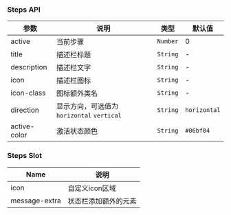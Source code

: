 ### Steps API

| 参数 | 说明 | 类型 | 默认值 |
|-----------|-----------|-----------|-------------|
| active | 当前步骤 | `Number` | 0 |
| title | 描述栏标题 | `String` | - |
| description | 描述栏文字 | `String` | - |
| icon | 描述栏图标 | `String` | - |
| icon-class | 图标额外类名 | `String` | - |
| direction | 显示方向，可选值为 `horizontal` `vertical` | `String` | `horizontal` |
| active-color | 激活状态颜色 | `String` | `#06bf04` |

### Steps Slot

| Name | 说明 |
|-----------|-----------|
| icon | 自定义icon区域 |
| message-extra | 状态栏添加额外的元素 |
